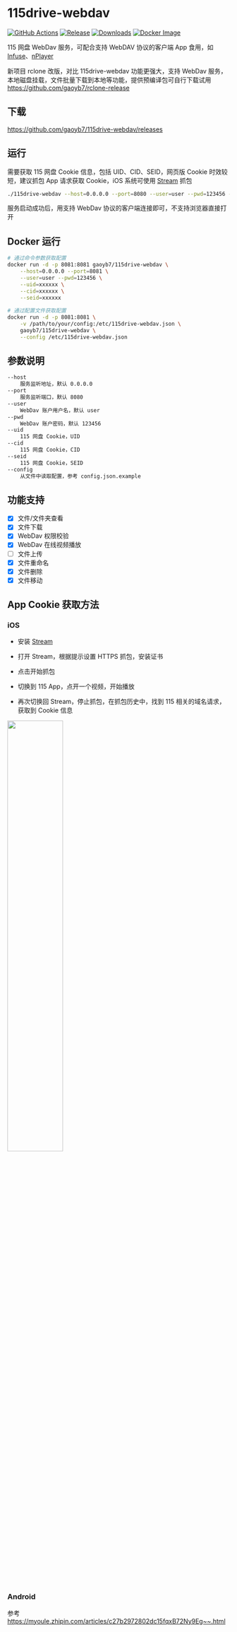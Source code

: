 # 115drive-webdav

[![GitHub Actions](https://img.shields.io/github/workflow/status/gaoyb7/115drive-webdav/CI)](https://github.com/gaoyb7/115drive-webdav/actions)
[![Release](https://img.shields.io/github/v/release/gaoyb7/115drive-webdav?display_name=tag)](https://github.com/gaoyb7/115drive-webdav/releases)
[![Downloads](https://img.shields.io/github/downloads/gaoyb7/115drive-webdav/total)](https://github.com/gaoyb7/115drive-webdav/releases)
[![Docker Image](https://img.shields.io/docker/pulls/gaoyb7/115drive-webdav)](https://hub.docker.com/r/gaoyb7/115drive-webdav)

115 网盘 WebDav 服务，可配合支持 WebDAV 协议的客户端 App 食用，如 [Infuse](https://firecore.com/infuse)、[nPlayer](https://nplayer.com) 

新项目 rclone 改版，对比 115drive-webdav 功能更强大，支持 WebDav 服务，本地磁盘挂载，文件批量下载到本地等功能，提供预编译包可自行下载试用 https://github.com/gaoyb7/rclone-release

## 下载
https://github.com/gaoyb7/115drive-webdav/releases

## 运行
需要获取 115 网盘 Cookie 信息，包括 UID、CID、SEID，网页版 Cookie 时效较短，建议抓包 App 请求获取 Cookie，iOS 系统可使用 [Stream](https://apps.apple.com/cn/app/stream/id1312141691) 抓包
```bash
./115drive-webdav --host=0.0.0.0 --port=8080 --user=user --pwd=123456 --uid=xxxxxx --cid=xxxxxxx --seid=xxxxx
```
服务启动成功后，用支持 WebDav 协议的客户端连接即可，不支持浏览器直接打开

## Docker 运行
```bash
# 通过命令参数获取配置
docker run -d -p 8081:8081 gaoyb7/115drive-webdav \
	--host=0.0.0.0 --port=8081 \
	--user=user --pwd=123456 \
	--uid=xxxxxx \
	--cid=xxxxxx \
	--seid=xxxxxx
	
# 通过配置文件获取配置
docker run -d -p 8081:8081 \
	-v /path/to/your/config:/etc/115drive-webdav.json \
	gaoyb7/115drive-webdav \
	--config /etc/115drive-webdav.json
```

## 参数说明
```bash
--host
    服务监听地址，默认 0.0.0.0
--port
    服务监听端口，默认 8080
--user
    WebDav 账户用户名，默认 user
--pwd
    WebDav 账户密码，默认 123456
--uid
    115 网盘 Cookie，UID
--cid
    115 网盘 Cookie，CID
--seid
    115 网盘 Cookie，SEID
--config
    从文件中读取配置，参考 config.json.example
```

## 功能支持

- [x] 文件/文件夹查看
- [x] 文件下载
- [x] WebDav 权限校验
- [x] WebDav 在线视频播放
- [ ] 文件上传
- [x] 文件重命名
- [x] 文件删除
- [x] 文件移动

## App Cookie 获取方法
### iOS
* 安装 [Stream](https://apps.apple.com/cn/app/stream/id1312141691)

* 打开 Stream，根据提示设置 HTTPS 抓包，安装证书

* 点击开始抓包

* 切换到 115 App，点开一个视频，开始播放

* 再次切换回 Stream，停止抓包，在抓包历史中，找到 115 相关的域名请求，获取到 Cookie 信息

<img src="https://user-images.githubusercontent.com/9281603/183956374-f3eb563b-3c04-4285-a0e8-af3eda13e42a.png" width="50%">

### Android
参考 https://myoule.zhipin.com/articles/c27b2972802dc15fqxB72Ny9Eg~~.html

